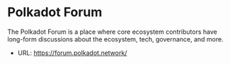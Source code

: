 # Polkadot Forum

The Polkadot Forum is a place where core ecosystem contributors have long-form discussions about the ecosystem, tech, governance, and more.

- URL: https://forum.polkadot.network/
